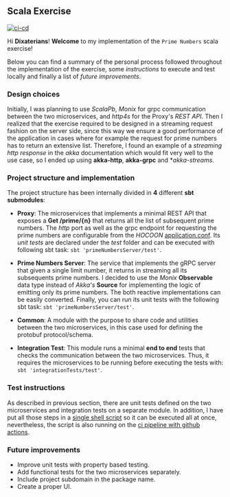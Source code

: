 ## Scala Exercise

[![ci-cd](https://github.com/paualarco/prime-numbers-exercise/workflows/build/badge.svg)](https://github.com/paualarco/prime-numbers-exercise/actions)

Hi **Dixaterians**! **Welcome** to my implementation of the `Prime Numbers` scala exercise!

Below you can find a summary of the personal process followed throughout the implementation of the exercise,
some _instructions_ to execute and test locally and finally a list of _future improvements_.

### Design choices

Initially, I was planning to use _ScalaPb_, _Monix_ for grpc communication between the two microservices, and _http4s_ for the Proxy's _REST API_.
Then I realized that the exercise required to be designed in a streaming request fashion on the server side, 
since this way we ensure a good performance of the application in cases where for example the request for prime numbers has to return an extensive list.
Therefore, I found an example of a _streaming http response_ in the _akka_ documentation which would 
fit very well to the use case, so I ended up using **akka-http**, **akka-grpc** and **akka-streams*.

### Project structure and implementation 

The project structure has been internally divided in **4** different **sbt submodules**:

- **Proxy**: The microservices that implements a minimal REST API that exposes a **Get /prime/{n}** that returns all the list of subsequent prime numbers.
  The _http_ port as well as the grpc endpoint for requesting the prime numbers are configurable from the _HOCOON_ [application.conf](/proxy/src/main/resources/application.conf).
  Its _unit tests_ are declared under the _test_ folder and can be executed with following sbt task: `sbt 'primeNumbersServer/test'`.
  
- **Prime Numbers Server**: The service that implements the gRPC server that given a single limit number, it returns in streaming all its subsequents 
  prime numbers. I decided to use the _Monix_ **Observable** data type instead of _Akka's_ **Source** for implementing the logic of emitting only its prime numbers. 
  The both reactive implementations can be easily converted.
  Finally, you can run its unit tests with the following sbt task: `sbt 'primeNumbersServer/test'`.
  
- **Common**: A module with the purpose to share code and utilities between the two microservices, in this case used for defining the protobuf protocol/schema.

- **Integration Test**: This module runs a minimal **end to end** tests that checks the communication between the two microservices. 
  Thus, it requires the microservices to be running before executing the tests with: `sbt 'integrationTests/test'`. 

### Test instructions
As described in previous section, there are unit tests defined on the two microservices and integration tests on a separate module. 
In addition, I have put all those steps in a [single shell script](ci-cd-pipeline.sh) so it can be executed all at once, nevertheless, 
the script is also running on the [ci pipeline with github actions](https://github.com/paualarco/prime-numbers-exercise/actions).

### Future improvements
- Improve unit tests with property based testing.
- Add functional tests for the two microservices separately.
- Include project subdomain in the package name.
- Create a proper UI.
